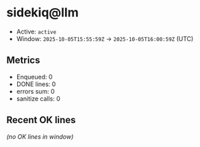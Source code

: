 # sidekiq@llm

- Active: `active`
- Window: `2025-10-05T15:55:59Z` → `2025-10-05T16:00:59Z` (UTC)

## Metrics
- Enqueued: 0
- DONE lines: 0
- errors sum: 0
- sanitize calls: 0

## Recent OK lines
_(no OK lines in window)_
